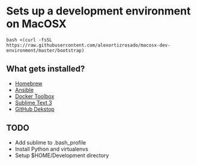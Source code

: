 # Sets up a development environment on MacOSX

    bash <(curl -fsSL https://raw.githubusercontent.com/alexortizrosado/macosx-dev-environment/master/bootstrap)

## What gets installed?
 * [Homebrew](http://brew.sh/)
 * [Ansible](https://www.ansible.com/)
 * [Docker Toolbox](https://docs.docker.com/mac/step_one/)
 * [Sublime Text 3](https://www.sublimetext.com/3)
 * [GitHub Dekstop](https://desktop.github.com/)

## TODO
 * Add sublime to .bash_profile
 * Install Python and virtualenvs
 * Setup $HOME/Development directory
